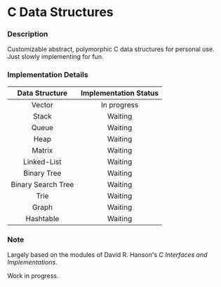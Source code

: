 # C Data Structures

### Description
Customizable abstract, polymorphic C data structures for personal use. Just slowly implementing for fun.

### Implementation Details

|     Data Structure     |   Implementation Status   |
|:----------------------:|:-------------------------:|
|         Vector         |        In progress        |
|          Stack         |          Waiting          |
|          Queue         |          Waiting          |
|          Heap          |          Waiting          |
|         Matrix         |          Waiting          |
|       Linked-List      |          Waiting          |
|       Binary Tree      |          Waiting          |
|   Binary Search Tree   |          Waiting          |
|          Trie          |          Waiting          |
|          Graph         |          Waiting          |
|        Hashtable       |          Waiting          |

### Note
Largely based on the modules of David R. Hanson's _C Interfaces and Implementations_.

Work in progress.
